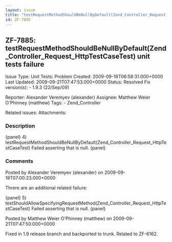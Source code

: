 ```yaml
---
layout: issue
title: "testRequestMethodShouldBeNullByDefault(Zend_Controller_Request_HttpTestCaseTest) unit tests failure"
id: ZF-7885
---
```


ZF-7885: testRequestMethodShouldBeNullByDefault(Zend\_Controller\_Request\_HttpTestCaseTest) unit tests failure
---------------------------------------------------------------------------------------------------------------

 Issue Type: Unit Tests: Problem Created: 2009-09-18T06:58:31.000+0000 Last Updated: 2009-09-21T07:47:53.000+0000 Status: Resolved Fix version(s): - 1.9.3 (22/Sep/09)
 
 Reporter:  Alexander Veremyev (alexander)  Assignee:  Matthew Weier O'Phinney (matthew)  Tags: - Zend\_Controller
 
 Related issues: 
 Attachments: 
### Description

{panel} 4) testRequestMethodShouldBeNullByDefault(Zend\_Controller\_Request\_HttpTestCaseTest) Failed asserting that is null. {panel}

 

 

### Comments

Posted by Alexander Veremyev (alexander) on 2009-09-18T07:00:23.000+0000

Threre are an additional related failure:

{panel} 5) testShouldAllowSpecifyingRequestMethod(Zend\_Controller\_Request\_HttpTestCaseTest) Failed asserting that is null. {panel}

 

 

Posted by Matthew Weier O'Phinney (matthew) on 2009-09-21T07:47:50.000+0000

Fixed in 1.9 release branch and backported to trunk. Related to ZF-6162.

 

 
